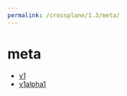 ```yaml
---
permalink: /crossplane/1.3/meta/
---
```


# meta



* [v1](v1/index.md)
* [v1alpha1](v1alpha1/index.md)